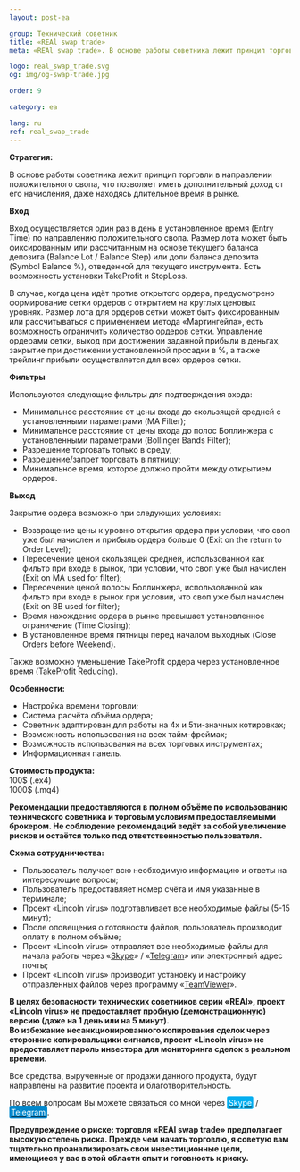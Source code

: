 ```yaml
---
layout: post-ea

group: Технический советник
title: «REAl swap trade»
meta: «REAl swap trade». В основе работы советника лежит принцип торговли в направлении положительного свопа. Все средства, вырученные от продажи данного продукта, будут направлены на развитие проекта и благотворительность.

logo: real_swap_trade.svg
og: img/og-swap-trade.jpg

order: 9

category: ea

lang: ru
ref: real_swap_trade
---
```

 
**Стратегия:**  

В основе работы советника лежит принцип торговли в направлении положительного свопа, что позволяет иметь дополнительный доход от его начисления, даже находясь длительное время в рынке.  

**Вход**  

Вход осуществляется один раз в день в установленное время (Entry Time) по направлению положительного свопа. Размер лота может быть фиксированным или рассчитанным на основе текущего баланса депозита (Balance Lot  / Balance Step) или доли баланса депозита (Symbol Balance %), отведенной для текущего инструмента. Есть возможность установки TakeProfit и StopLoss. 

В случае, когда цена идёт против открытого ордера, предусмотрено формирование сетки ордеров с открытием на круглых ценовых уровнях. Размер лота для ордеров сетки может быть фиксированным или рассчитываться с применением метода «Мартингейла», есть возможность ограничить количество ордеров сетки. Управление ордерами сетки, выход при достижении заданной прибыли в деньгах, закрытие при достижении установленной просадки в %, а также трейлинг прибыли осуществляется для всех ордеров сетки.  

**Фильтры**  

Используются следующие фильтры для подтверждения входа:
  - Минимальное расстояние от цены входа до скользящей средней с установленными параметрами (MA Filter);  
  - Минимальное расстояние от цены входа до полос Боллинжера с установленными параметрами (Bollinger Bands Filter);  
  - Разрешение торговать только в среду;  
  - Разрешение/запрет торговать в пятницу;  
  - Минимальное время, которое должно пройти между открытием ордеров.  
  
**Выход**  

Закрытие ордера возможно при следующих условиях:
  - Возвращение цены к уровню открытия ордера при условии, что своп уже был начислен и прибыль ордера больше 0 (Exit on the return to Order Level);  
  - Пересечение ценой скользящей средней, использованной как фильтр при входе в рынок, при условии, что своп уже был начислен (Exit on MA used for filter);  
  - Пересечение ценой полосы Боллинжера, использованной как фильтр при входе в рынок при условии, что своп уже был начислен (Exit on BB used for filter);  
  - Время нахождение ордера в рынке превышает установленное ограничение (Time Closing);  
  - В установленное время пятницы перед началом выходных (Close Orders before Weekend).
  
Также возможно уменьшение TakeProfit ордера через установленное время (TakeProfit Reducing).  

**Особенности:**
  - Настройка времени торговли;
  - Система расчёта объёма ордера;
  - Советник адаптирован для работы на 4х и 5ти-значных котировках;
  - Возможность использования на всех тайм-фреймах;
  - Возможность использования на всех торговых инструментах;
  - Информационная панель.

**Стоимость продукта:**  
	100$ (.ex4)  
	1000$ (.mq4)
  
**Рекомендации предоставляются в полном объёме по использованию технического советника и торговым условиям предоставляемыми брокером. Не соблюдение рекомендаций ведёт за собой увеличение рисков и остаётся только под ответственностью пользователя.**
  
  **Схема сотрудничества:**  

- Пользователь получает всю необходимую информацию и ответы на интересующие вопросы;  
- Пользователь предоставляет номер счёта и имя указанные в терминале;  
- Проект «Lincoln virus» подготавливает все необходимые файлы (5-15 минут);  
- После оповещения о готовности файлов, пользователь производит оплату в полном объёме;  
- Проект «Lincoln virus» отправляет все необходимые файлы для начала работы через «<a href="skype:chutkoy89?call" target="_blank">Skype</a>» / «<a href="https://t.me/chutkoy" target="_blank">Telegram</a>» или электронный адрес почты;  
- Проект «Lincoln virus» производит установку и настройку отправленных файлов через программу «<a href="https://www.teamviewer.com/ru/" target="_blank">TeamViewer</a>».

**В целях безопасности технических советников серии «REAl», проект «Lincoln virus» не предоставляет пробную (демонстрационную) версию (даже на 1 день или на 5 минут).**  
**Во избежание несанкционированного копирования сделок через сторонние копировальщики сигналов, проект «Lincoln virus» не предоставляет пароль инвестора для мониторинга сделок в реальном времени.**

Все средства, вырученные от продажи данного продукта, будут направлены на развитие проекта и благотворительность.

По всем вопросам Вы можете связаться со мной через <a href="skype:chutkoy89?call" target="_blank"><span style="background-color:#00aff0; color:white; padding:3px; border-radius: 3px">Skype</span></a> / <a href="https://t.me/chutkoy" target="_blank"><span style="background-color:#0088cc; color:white; padding:3px; border-radius: 3px">Telegram</span></a>.

**Предупреждение о риске: торговля «REAl swap trade» предполагает высокую степень риска. Прежде чем начать торговлю, я советую вам тщательно проанализировать свои инвестиционные цели, имеющиеся у вас в этой области опыт и готовность к риску.**
